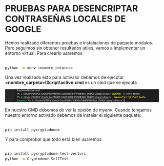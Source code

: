 # PRUEBAS PARA DESENCRIPTAR CONTRASEÑAS LOCALES DE GOOGLE

Hemos realizado diferentes pruebas e instalaciones de paquete módulos. Pero seguimos sin obtener resultados utiles, vamos a implementar un entorno virtual.
Para crearlo usaremos 

```bash

python -m venv <nombre_entorno>

```

Una vez realizado esto para activalor debemos de ejecutar <b> &lt;nombre_carpeta&gt;\Script\active.cmd</b> es un cmd que se ejecuta 

![alt text](image.png)

En nuestro CMD debemos de ver la opción de <i>myenv</i>. Cuando tengamos nuestro entorno activado debemos de instalar el siguiente paquete:

```bash

pip install pycryptodomex

```

Y para comprobar que todo está bien usaremos:

```bash

pip install pycryptodome-test-vectors
python -m Cryptodome.SelfTest

```

